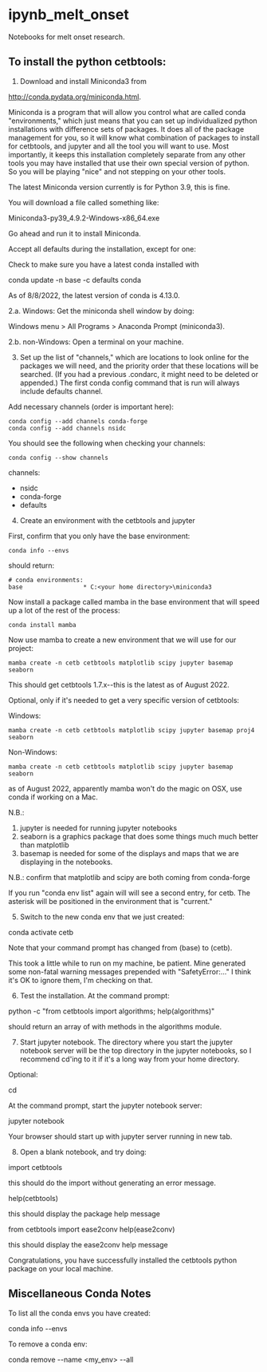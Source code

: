 # ipynb_melt_onset
Notebooks for melt onset research.

## To install the python cetbtools:

1. Download and install Miniconda3 from

http://conda.pydata.org/miniconda.html.

Miniconda is a program that will allow you control what are
called conda "environments," which just means that you can set up
individualized python installations with difference sets of
packages. It does all of the package management for you, so it
will know what combination of packages to install for cetbtools,
and jupyter and all the tool you will want to use. Most
importantly, it keeps this installation completely separate from
any other tools you may have installed that use their own special
version of python.  So you will be playing "nice" and not
stepping on your other tools.

The latest Miniconda version currently is for Python 3.9, this is
fine.

You will download a file called something like:

Miniconda3-py39_4.9.2-Windows-x86_64.exe

Go ahead and run it to install Miniconda.

Accept all defaults during the installation, except for one:

Check to make sure you have a latest conda installed with

conda update -n base -c defaults conda

As of 8/8/2022, the latest version of conda is 4.13.0.

2.a. Windows: Get the miniconda shell window by doing:

Windows menu > All Programs > Anaconda Prompt (miniconda3).

2.b. non-Windows: Open a terminal on your machine.

3. Set up the list of "channels," which are locations to look
online for the packages we will need, and the priority order that
these locations will be searched. (If you had a previous
.condarc, it might need to be deleted or appended.) The first
conda config command that is run will always include defaults
channel.

Add necessary channels (order is important here):

```
conda config --add channels conda-forge
conda config --add channels nsidc
```

You should see the following when checking your channels:

```
conda config --show channels
```

channels:
   - nsidc
   - conda-forge
   - defaults

4. Create an environment with the cetbtools and jupyter

First, confirm that you only have the base environment:

```
conda info --envs
```

should return:
```
# conda environments:
base                 * C:<your home directory>\miniconda3
```
Now install a package called mamba in the base environment that
will speed up a lot of the rest of the process:

```
conda install mamba
```

Now use mamba to create a new environment that we will use for our project:
```
mamba create -n cetb cetbtools matplotlib scipy jupyter basemap seaborn
```
This should get cetbtools 1.7.x--this is the latest as of August 2022.

Optional, only if it's needed to get a very specific version of cetbtools:

Windows:
```
mamba create -n cetb cetbtools matplotlib scipy jupyter basemap proj4 seaborn
```

Non-Windows:
```
mamba create -n cetb cetbtools matplotlib scipy jupyter basemap seaborn
```
as of August 2022, apparently mamba won't do the magic on OSX, use conda if working on a Mac.

N.B.:
1) jupyter is needed for running jupyter notebooks
2) seaborn is a graphics package that does some things much much
better than matplotlib
3) basemap is needed for some of the displays and maps that we are
displaying in the notebooks.

N.B.: confirm that matplotlib and scipy are both coming from conda-forge

If you run "conda env list" again will will see a second entry,
for cetb. The asterisk will be positioned in the environment that is
"current."

5. Switch to the new conda env that we just created:

conda activate cetb

Note that your command prompt has changed from (base) to (cetb).

This took a little while to run on my machine, be patient. Mine
generated some non-fatal warning messages prepended with
"SafetyError:..."
I think it's OK to ignore them, I'm checking on that.

6. Test the installation.  At the command prompt:

python -c "from cetbtools import algorithms; help(algorithms)"

should return an array of with methods in the algorithms module.

7. Start jupyter notebook. The directory where you start the
jupyter notebook server will be the top directory in the jupyter
notebooks, so I recommend cd'ing to it if it's a long way from
your home directory.

Optional:

cd <directory with your ipython notebooks>

At the command prompt, start the jupyter notebook server:

jupyter notebook

Your browser should start up with jupyter server running in new
tab. 

8. Open a blank notebook, and try doing:

import cetbtools

this should do the import without generating an error message.

help(cetbtools)

this should display the package help message

from cetbtools import ease2conv
help(ease2conv)

this should display the ease2conv help message

Congratulations, you have successfully installed the cetbtools
python package on your local machine.


## Miscellaneous Conda Notes

To list all the conda envs you have created:

conda info --envs

To remove a conda env:

conda remove --name <my_env> --all

   
